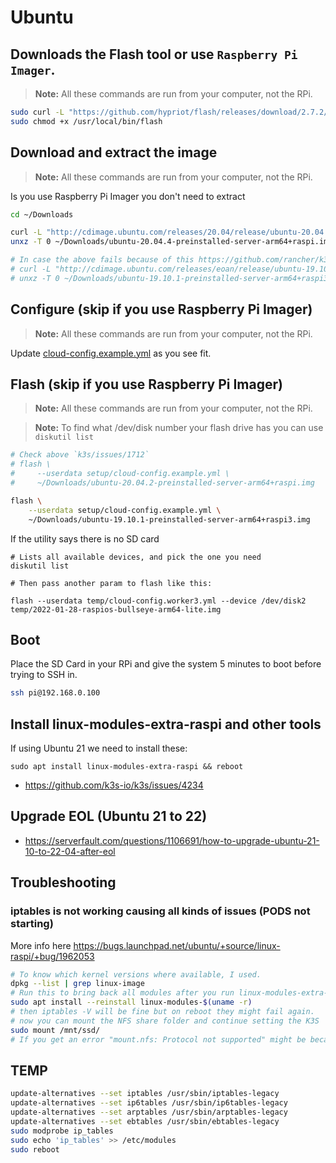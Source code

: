 # Ubuntu

## Downloads the Flash tool or use `Raspberry Pi Imager`.

> **Note:** All these commands are run from your computer, not the RPi.

```bash
sudo curl -L "https://github.com/hypriot/flash/releases/download/2.7.2/flash" -o /usr/local/bin/flash
sudo chmod +x /usr/local/bin/flash
```

## Download and extract the image

> **Note:** All these commands are run from your computer, not the RPi.

Is you use Raspberry Pi Imager you don't need to extract

```bash
cd ~/Downloads

curl -L "http://cdimage.ubuntu.com/releases/20.04/release/ubuntu-20.04.4-preinstalled-server-arm64+raspi.img.xz" -o ubuntu-20.04.4-preinstalled-server-arm64+raspi.img.xz
unxz -T 0 ~/Downloads/ubuntu-20.04.4-preinstalled-server-arm64+raspi.img.xz

# In case the above fails because of this https://github.com/rancher/k3s/issues/1712
# curl -L "http://cdimage.ubuntu.com/releases/eoan/release/ubuntu-19.10.1-preinstalled-server-arm64+raspi3.img.xz" -o ubuntu-19.10.1-preinstalled-server-arm64+raspi3.img.xz
# unxz -T 0 ~/Downloads/ubuntu-19.10.1-preinstalled-server-arm64+raspi3.img.xz
```

## Configure (skip if you use Raspberry Pi Imager)

> **Note:** All these commands are run from your computer, not the RPi.

Update [cloud-config.example.yml](../setup/cloud-config.example.yml) as you see fit.

## Flash (skip if you use Raspberry Pi Imager)

> **Note:** All these commands are run from your computer, not the RPi.

> **Note:** To find what /dev/disk number your flash drive has you can use `diskutil list`

```bash
# Check above `k3s/issues/1712`
# flash \
#     --userdata setup/cloud-config.example.yml \
#     ~/Downloads/ubuntu-20.04.2-preinstalled-server-arm64+raspi.img

flash \
    --userdata setup/cloud-config.example.yml \
    ~/Downloads/ubuntu-19.10.1-preinstalled-server-arm64+raspi3.img
```

If the utility says there is no SD card

```
# Lists all available devices, and pick the one you need
diskutil list

# Then pass another param to flash like this:

flash --userdata temp/cloud-config.worker3.yml --device /dev/disk2  temp/2022-01-28-raspios-bullseye-arm64-lite.img
```

## Boot

Place the SD Card in your RPi and give the system 5 minutes to boot before trying to SSH in.

```bash
ssh pi@192.168.0.100
```

## Install linux-modules-extra-raspi and other tools

If using Ubuntu 21 we need to install these:

```shell
sudo apt install linux-modules-extra-raspi && reboot
```

- https://github.com/k3s-io/k3s/issues/4234

## Upgrade EOL (Ubuntu 21 to 22)

- https://serverfault.com/questions/1106691/how-to-upgrade-ubuntu-21-10-to-22-04-after-eol

## Troubleshooting

### iptables is not working causing all kinds of issues (PODS not starting)

More info here https://bugs.launchpad.net/ubuntu/+source/linux-raspi/+bug/1962053

```bash
# To know which kernel versions where available, I used.
dpkg --list | grep linux-image
# Run this to bring back all modules after you run linux-modules-extra-raspi above and ansible
sudo apt install --reinstall linux-modules-$(uname -r)
# then iptables -V will be fine but on reboot they might fail again.
# now you can mount the NFS share folder and continue setting the K3S
sudo mount /mnt/ssd/
# If you get an error "mount.nfs: Protocol not supported" might be because the drive is already mounted.
```

## TEMP

```bash
update-alternatives --set iptables /usr/sbin/iptables-legacy
update-alternatives --set ip6tables /usr/sbin/ip6tables-legacy
update-alternatives --set arptables /usr/sbin/arptables-legacy
update-alternatives --set ebtables /usr/sbin/ebtables-legacy
sudo modprobe ip_tables
sudo echo 'ip_tables' >> /etc/modules
sudo reboot
```

